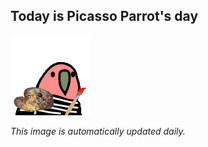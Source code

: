 ## Today is Picasso Parrot's day

![An animated GIF of a parrot, probably multi-colored](https://raw.githubusercontent.com/jmhobbs/cultofthepartyparrot.com/master/parrots/hd/picassoparrot.gif)

*This image is automatically updated daily.*
